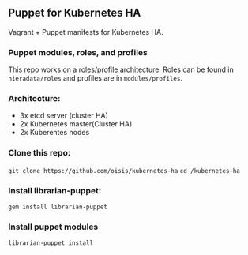 ## Puppet for Kubernetes HA

Vagrant + Puppet manifests for Kubernetes HA.

### Puppet modules, roles, and profiles
This repo works on a [roles/profile architecture](https://puppetlabs.com/presentations/designing-puppet-rolesprofiles-pattern).
Roles can be found in `hieradata/roles` and profiles are in `modules/profiles`.

### Architecture:
- 3x etcd server (cluster HA)
- 2x Kubernetes master(Cluster HA)
- 2x Kuberentes nodes

### Clone this repo:
```git clone https://github.com/oisis/kubernetes-ha```
```cd /kubernetes-ha```

### Install librarian-puppet:
```gem install librarian-puppet```

### Install puppet modules
```librarian-puppet install```

###
